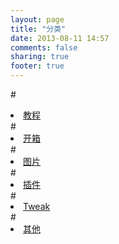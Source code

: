 ```yaml
---
layout: page
title: "分类"
date: 2013-08-11 14:57
comments: false
sharing: true
footer: true
---
```

#<li>[教程](/blog/categories/jiao-cheng)
<br/>
#<li>[开箱](/blog/categories/kai-xiang)
<br/>
#<li>[图片](/blog/categories/tu-pian)
<br/>
#<li>[插件](/blog/categories/cha-jian)
<br/>
#<li>[Tweak](/blog/categories/tweak)
<br/>
#<li>[其他](/blog/categories/qi-ta)








